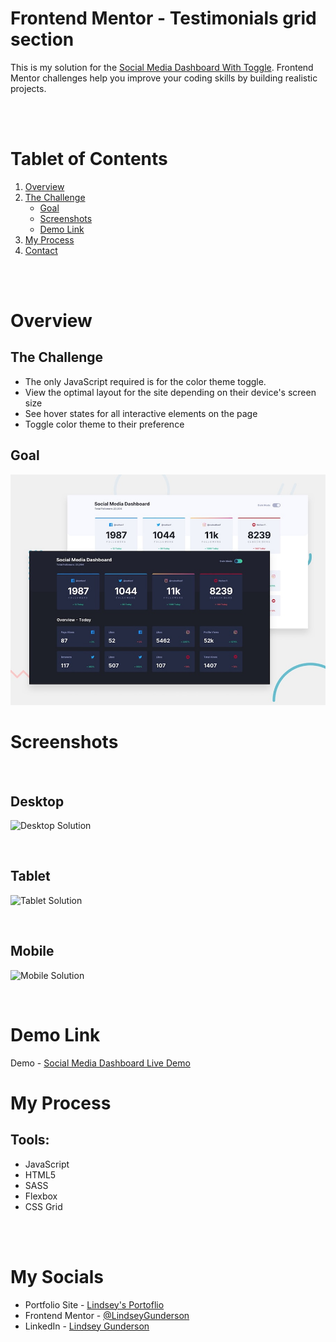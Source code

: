 # Frontend Mentor - Testimonials grid section

This is my solution for the [Social Media Dashboard With Toggle](https://www.frontendmentor.io/challenges/social-media-dashboard-with-theme-switcher-6oY8ozp_H/hub/social-media-dashboard-with-theme-switcher-JIRoC2BP7). Frontend Mentor challenges help you improve your coding skills by building realistic projects.

<br> <br> 

# Tablet of Contents
<!-- TABLE OF CONTENTS -->

  <ol>
    <li>
      <a href="#overview">Overview</a>
    </li>
    <li>
      <a href="#the-challenge">The Challenge</a>
      <ul>
        <li><a href="#goal">Goal</a></li>
        <li><a href="#screenshots">Screenshots</a></li>
        <li><a href="#demo-link">Demo Link</a></li>
      </ul>
    </li>
        <li><a href="#my-process">My Process</a></li>
    <li><a href="#my-socials">Contact</a></li>
  </ol>
<br> <br> 

# Overview

## The Challenge

- The only JavaScript required is for the color theme toggle.
- View the optimal layout for the site depending on their device's screen size
- See hover states for all interactive elements on the page
- Toggle color theme to their preference



## Goal
![Design preview for the Testimonials grid section coding challenge](./design/desktop-preview.jpg)



# Screenshots

<br>

## Desktop

![Desktop Solution](https://user-images.githubusercontent.com/65924727/146656612-f1a0c172-cb68-4947-8d0a-7a2a8f78e225.png)



<br>


## Tablet

![Tablet Solution](https://user-images.githubusercontent.com/65924727/146656629-d446dc58-5caf-46ec-8fb6-d251be46f9a4.png)

<br>


## Mobile
![Mobile Solution](https://user-images.githubusercontent.com/65924727/146656650-f3581d14-d73c-4f90-92db-9780b2ddd70f.png)

<br>

# Demo Link
Demo - [Social Media Dashboard Live Demo](https://lindseygunderson.github.io/Frontend-Mentor-complete/social-media-dashboard-with-theme-switcher-master/) 



# My Process
## Tools:
- JavaScript
- HTML5
- SASS
- Flexbox 
- CSS Grid

<br>
<br>


# My Socials
- Portfolio Site - [Lindsey's Portoflio ](https://lindseygunderson.ca)
- Frontend Mentor - [@LindseyGunderson ](https://www.frontendmentor.io/profile/LindseyGunderson) 
- LinkedIn -  [Lindsey Gunderson ](https://www.linkedin.com/in/lindsey-gunderson/) 

